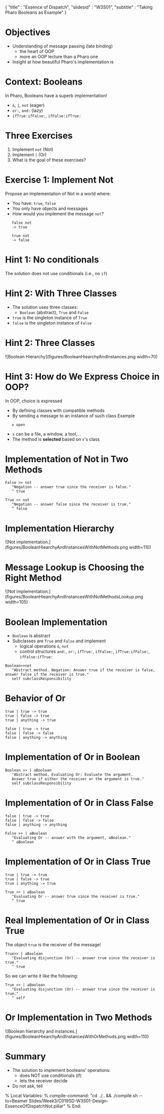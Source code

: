 {"title" : "Essence of Dispatch","slidesid" : "W3S01","subtitle" : "Taking Pharo Booleans as Example"}# Objectives- Understanding of message passing \(late binding\)  - the heart of OOP  - more an OOP lecture than a Pharo one- Insight at how beautiful Pharo's implementation is# Context: BooleansIn Pharo, Booleans have a superb implementation!- `&`, `|`, `not` \(eager\)- `or:`, `and:` \(lazy\)- `ifTrue:ifFalse:`, `ifFalse:ifTrue:`# Three Exercises1. Implement `not` \(Not\)1. Implement `|` \(Or\)1. What is the goal of these exercises?# Exercise 1: Implement NotPropose an implementation of Not in a world where:- You have: `true`, `false`- You only have objects and messages- How would you implement the message `not`?```   false not
   -> true

   true not
   -> false```# Hint 1: No conditionalsThe solution does not use conditionals \(i.e., no `if`\)# Hint 2: With Three Classes- The solution uses three classes:  - `Boolean` \(abstract\), `True` and `False`- `true` is the singleton instance of `True`- `false` is the singleton instance of `False`# Hint 2: Three Classes![Boolean Hierarchy](figures/BooleanHiearchyAndInstances.png width=70)# Hint 3: How do We Express Choice in OOP?In OOP, choice is expressed - By defining classes with compatible methods- By sending a message to an instance of such classExample ```   x open```- `x` can be a file, a window, a tool,... - The method is **selected** based on `x`'s class# Implementation of Not in Two Methods```False >> not
   "Negation -- answer true since the receiver is false."
   ^ true``````True >> not
   "Negation -- answer false since the receiver is true."
   ^ false```# Implementation Hierarchy![Not implementation.](figures/BooleanHiearchyAndInstancesWithNotMethods.png width=110)# Message Lookup is Choosing the Right Method![Not implementation.](figures/BooleanHiearchyAndInstancesWithNotMethodsLookup.png width=105)# Boolean Implementation- `Boolean` is abstract- Subclasses are `True` and `False` and implement  - logical operations `&`, `not`  - control structures `and:`, `or:`, `ifTrue:`, `ifFalse:`, `ifTrue:ifFalse:`, `ifFalse:ifTrue:````Boolean>>not
   "Abstract method. Negation: Answer true if the receiver is false, answer false if the receiver is true."
   self subclassResponsibility```# Behavior of Or```true | true -> true
true | false -> true
true | anything -> true``````false | true -> true
false | false -> false
false | anything -> anything```# Implementation of Or in Boolean```Boolean >> | aBoolean
   "Abstract method. Evaluating Or: Evaluate the argument.
   Answer true if either the receiver or the argument is true."
   self subclassResponsibility```# Implementation of Or in Class False```false | true -> true
false | false -> false
false | anything -> anything``````False >> | aBoolean
   "Evaluating Or -- answer with the argument, aBoolean."
   ^ aBoolean```# Implementation of Or in Class True```true | true -> true
true | false -> true
true | anything -> true``````True >> | aBoolean
   "Evaluating Or -- answer true since the receiver is true."
   ^ true```# Real Implementation of Or in Class TrueThe object `true` is the receiver of the message!```True>> | aBoolean
   "Evaluating disjunction (Or) -- answer true since the receiver is true."
   ^ true```So we can write it like the following:```True >> | aBoolean
   "Evaluating disjunction (Or) -- answer true since the receiver is true."
   ^ self```# Or Implementation in Two Methods![Boolean hierarchy and instances.](figures/BooleanHiearchyAndInstancesWithOrMethods.png width=110)# Summary- The solution to implement booleans' operations:  - does NOT use conditionals \(if\)  - lets the receiver decide- Do not ask, tell%  Local Variables:%  compile-command: "cd ../.. && ./compile.sh --to=Beamer Slides/Week3/C019SD-W3S01-Design-EssenceOfDispatchNot.pillar"%  End: